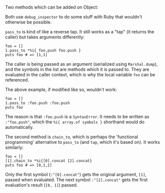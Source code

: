 Two methods which can be added on Object:

Both use `debug_inspector` to do some stuff with Ruby that wouldn't otherwise be possible.

`pass_to` is kind of like a reverse tap. It still works as a "tap" (it returns the caller) but takes arguments differently:

    foo = []
    1.pass_to *%i{ foo.push foo.push }
    puts foo # => [1,1]

The caller is being passed as an argument (serialized using `Marshal.dump`), and the symbols in the list are methods which it is passed to. They are evaluated in the caller context, which is why the local variable `foo` can be referenced.

The above example, if modified like so, wouldn't work:

    foo = []
    1.pass_to :foo.push :foo.push
    puts foo

The reason is that `:foo.push` is a `SyntaxError`. It needs to be written as `:"foo.push"`, which the `%i{ array.of symbols }` shorthand would do automatically.

The second method is `chain_to`, which is perhaps the 'functional programming' alternative to `pass_to` (and `tap`, which it's based on). It works similarly:

    foo = []
    [1].chain_to *%i{[0].concat [2].concat}
    puts foo # => [0,1,2]

Only the first symbol (`:"[0].concat"`) gets the original argument, `[1]`, passed when evaluated. The next symbol `:"[2].concat"` gets the first evaluation's result (`[0, 1]`) passed.
